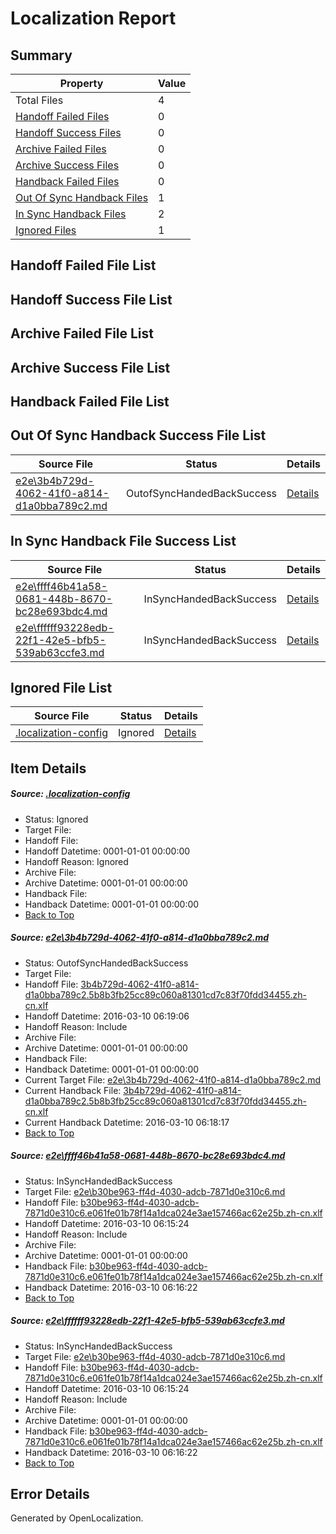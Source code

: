 # <a name='report-top'></a> Localization Report

## Summary
 Property | Value 
 -------- | ----- 
 Total Files | 4
[ Handoff Failed Files ](#handoff-failed-list)| 0
[ Handoff Success Files ](#handoff-success-list)| 0
[ Archive Failed Files ](#archive-failed-list)| 0
[ Archive Success Files ](#archive-success-list)| 0
[ Handback Failed Files ](#handback-failed-list)| 0
[ Out Of Sync Handback Files ](#outofsync-handback-success-list)| 1
[ In Sync Handback Files ](#insync-handback-success-list)| 2
[ Ignored Files ](#ignored-list)| 1

## <a name='handoff-failed-list'></a> Handoff Failed File List

## <a name='handoff-success-list'></a> Handoff Success File List

## <a name='archive-failed-list'></a> Archive Failed File List

## <a name='archive-success-list'></a> Archive Success File List

## <a name='handback-failed-list'></a> Handback Failed File List

## <a name='outofsync-handback-success-list'></a> Out Of Sync Handback Success File List
 Source File | Status | Details 
 ----------- | ------ | ------- 
 [e2e\3b4b729d-4062-41f0-a814-d1a0bba789c2.md](https://github.com/OpenLocalizationTest/oltest/blob/c22415415dfc4091e2d5f6d9c5457e9c3cc018d1/e2e/3b4b729d-4062-41f0-a814-d1a0bba789c2.md) | OutofSyncHandedBackSuccess | [Details](#b28455d5beafec6825abbb96bd042a7983d8c0cf1)

## <a name='insync-handback-success-list'></a> In Sync Handback File Success List
 Source File | Status | Details 
 ----------- | ------ | ------- 
 [e2e\ffff46b41a58-0681-448b-8670-bc28e693bdc4.md](https://github.com/OpenLocalizationTest/oltest/blob/c22415415dfc4091e2d5f6d9c5457e9c3cc018d1/e2e/ffff46b41a58-0681-448b-8670-bc28e693bdc4.md) | InSyncHandedBackSuccess | [Details](#f8666baf7143e44732b37c23c11bfdc81f45897d2)
 [e2e\ffffff93228edb-22f1-42e5-bfb5-539ab63ccfe3.md](https://github.com/OpenLocalizationTest/oltest/blob/c22415415dfc4091e2d5f6d9c5457e9c3cc018d1/e2e/ffffff93228edb-22f1-42e5-bfb5-539ab63ccfe3.md) | InSyncHandedBackSuccess | [Details](#f8666baf7143e44732b37c23c11bfdc81f45897d3)

## <a name='ignored-list'></a> Ignored File List
 Source File | Status | Details 
 ----------- | ------ | ------- 
 [.localization-config](https://github.com/OpenLocalizationTest/oltest/blob/c22415415dfc4091e2d5f6d9c5457e9c3cc018d1/.localization-config) | Ignored | [Details](#66aca4b1c2f43b14ec41e0e427345df94af1d5e10)

## Item Details
##### <a name='66aca4b1c2f43b14ec41e0e427345df94af1d5e10'></a> Source: [.localization-config](https://github.com/OpenLocalizationTest/oltest/blob/c22415415dfc4091e2d5f6d9c5457e9c3cc018d1/.localization-config)
* Status: Ignored
* Target File: 
* Handoff File: 
* Handoff Datetime: 0001-01-01 00:00:00
* Handoff Reason: Ignored
* Archive File: 
* Archive Datetime: 0001-01-01 00:00:00
* Handback File: 
* Handback Datetime: 0001-01-01 00:00:00
* [Back to Top](#report-top)

##### <a name='b28455d5beafec6825abbb96bd042a7983d8c0cf1'></a> Source: [e2e\3b4b729d-4062-41f0-a814-d1a0bba789c2.md](https://github.com/OpenLocalizationTest/oltest/blob/c22415415dfc4091e2d5f6d9c5457e9c3cc018d1/e2e/3b4b729d-4062-41f0-a814-d1a0bba789c2.md)
* Status: OutofSyncHandedBackSuccess
* Target File: 
* Handoff File: [3b4b729d-4062-41f0-a814-d1a0bba789c2.5b8b3fb25cc89c060a81301cd7c83f70fdd34455.zh-cn.xlf](https://github.com/OpenLocalizationTestOrg/olhandoff/blob/e2bb61d725fc1a8f7f9af96c05d458f8e6d080db/ol-handoff/OpenLocalizationTestOrg/oltest.zh-cn/xinjiang/ht/3b4b729d-4062-41f0-a814-d1a0bba789c2.5b8b3fb25cc89c060a81301cd7c83f70fdd34455.zh-cn.xlf)
* Handoff Datetime: 2016-03-10 06:19:06
* Handoff Reason: Include
* Archive File: 
* Archive Datetime: 0001-01-01 00:00:00
* Handback File: 
* Handback Datetime: 0001-01-01 00:00:00
* Current Target File: [e2e\3b4b729d-4062-41f0-a814-d1a0bba789c2.md](https://github.com/OpenLocalizationTestOrg/oltest.zh-cn/blob/c268cfe14f3f15f7b3f652348774a31847a2f7e2/e2e/3b4b729d-4062-41f0-a814-d1a0bba789c2.md)
* Current Handback File: [3b4b729d-4062-41f0-a814-d1a0bba789c2.5b8b3fb25cc89c060a81301cd7c83f70fdd34455.zh-cn.xlf](https://github.com/OpenLocalizationTestOrg/olhandback/blob/f48398ac127fca02857cf82eb2fca6738faf37e0/ol-handback/OpenLocalizationTestOrg/oltest.zh-cn/xinjiang/ht/3b4b729d-4062-41f0-a814-d1a0bba789c2.5b8b3fb25cc89c060a81301cd7c83f70fdd34455.zh-cn.xlf)
* Current Handback Datetime: 2016-03-10 06:18:17
* [Back to Top](#report-top)

##### <a name='f8666baf7143e44732b37c23c11bfdc81f45897d2'></a> Source: [e2e\ffff46b41a58-0681-448b-8670-bc28e693bdc4.md](https://github.com/OpenLocalizationTest/oltest/blob/c22415415dfc4091e2d5f6d9c5457e9c3cc018d1/e2e/ffff46b41a58-0681-448b-8670-bc28e693bdc4.md)
* Status: InSyncHandedBackSuccess
* Target File: [e2e\b30be963-ff4d-4030-adcb-7871d0e310c6.md](https://github.com/OpenLocalizationTestOrg/oltest.zh-cn/blob/be6a6af32cd995fc8fb58ed3d5aa668d1b42afa8/e2e/b30be963-ff4d-4030-adcb-7871d0e310c6.md)
* Handoff File: [b30be963-ff4d-4030-adcb-7871d0e310c6.e061fe01b78f14a1dca024e3ae157466ac62e25b.zh-cn.xlf](https://github.com/OpenLocalizationTestOrg/olhandoff/blob/ff3d416beb58750a32c9a0a7201a4b6f23ee2116/ol-handoff/OpenLocalizationTestOrg/oltest.zh-cn/xinjiang/ht/b30be963-ff4d-4030-adcb-7871d0e310c6.e061fe01b78f14a1dca024e3ae157466ac62e25b.zh-cn.xlf)
* Handoff Datetime: 2016-03-10 06:15:24
* Handoff Reason: Include
* Archive File: 
* Archive Datetime: 0001-01-01 00:00:00
* Handback File: [b30be963-ff4d-4030-adcb-7871d0e310c6.e061fe01b78f14a1dca024e3ae157466ac62e25b.zh-cn.xlf](https://github.com/OpenLocalizationTestOrg/olhandback/blob/28665eb84195ab2a7f4652b523fb897d41b94da6/ol-handback/OpenLocalizationTestOrg/oltest.zh-cn/xinjiang/ht/b30be963-ff4d-4030-adcb-7871d0e310c6.e061fe01b78f14a1dca024e3ae157466ac62e25b.zh-cn.xlf)
* Handback Datetime: 2016-03-10 06:16:22
* [Back to Top](#report-top)

##### <a name='f8666baf7143e44732b37c23c11bfdc81f45897d3'></a> Source: [e2e\ffffff93228edb-22f1-42e5-bfb5-539ab63ccfe3.md](https://github.com/OpenLocalizationTest/oltest/blob/c22415415dfc4091e2d5f6d9c5457e9c3cc018d1/e2e/ffffff93228edb-22f1-42e5-bfb5-539ab63ccfe3.md)
* Status: InSyncHandedBackSuccess
* Target File: [e2e\b30be963-ff4d-4030-adcb-7871d0e310c6.md](https://github.com/OpenLocalizationTestOrg/oltest.zh-cn/blob/be6a6af32cd995fc8fb58ed3d5aa668d1b42afa8/e2e/b30be963-ff4d-4030-adcb-7871d0e310c6.md)
* Handoff File: [b30be963-ff4d-4030-adcb-7871d0e310c6.e061fe01b78f14a1dca024e3ae157466ac62e25b.zh-cn.xlf](https://github.com/OpenLocalizationTestOrg/olhandoff/blob/ff3d416beb58750a32c9a0a7201a4b6f23ee2116/ol-handoff/OpenLocalizationTestOrg/oltest.zh-cn/xinjiang/ht/b30be963-ff4d-4030-adcb-7871d0e310c6.e061fe01b78f14a1dca024e3ae157466ac62e25b.zh-cn.xlf)
* Handoff Datetime: 2016-03-10 06:15:24
* Handoff Reason: Include
* Archive File: 
* Archive Datetime: 0001-01-01 00:00:00
* Handback File: [b30be963-ff4d-4030-adcb-7871d0e310c6.e061fe01b78f14a1dca024e3ae157466ac62e25b.zh-cn.xlf](https://github.com/OpenLocalizationTestOrg/olhandback/blob/28665eb84195ab2a7f4652b523fb897d41b94da6/ol-handback/OpenLocalizationTestOrg/oltest.zh-cn/xinjiang/ht/b30be963-ff4d-4030-adcb-7871d0e310c6.e061fe01b78f14a1dca024e3ae157466ac62e25b.zh-cn.xlf)
* Handback Datetime: 2016-03-10 06:16:22
* [Back to Top](#report-top)


## Error Details

Generated by OpenLocalization.
